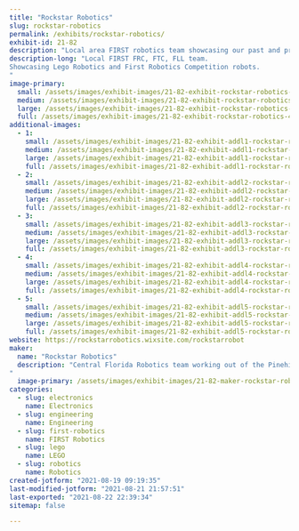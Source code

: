 ```yaml
---
title: "Rockstar Robotics"
slug: rockstar-robotics
permalink: /exhibits/rockstar-robotics/
exhibit-id: 21-82
description: "Local area FIRST robotics team showcasing our past and present robotic endeavors.  "
description-long: "Local FIRST FRC, FTC, FLL team.
Showcasing Lego Robotics and First Robotics Competition robots.
"
image-primary: 
  small: /assets/images/exhibit-images/21-82-exhibit-rockstar-robotics-43-89607263-207580720592929-6690131338033628024-n-3744-small.jpg
  medium: /assets/images/exhibit-images/21-82-exhibit-rockstar-robotics-43-89607263-207580720592929-6690131338033628024-n-3744-medium.jpg
  large: /assets/images/exhibit-images/21-82-exhibit-rockstar-robotics-43-89607263-207580720592929-6690131338033628024-n-3744-large.jpg
  full: /assets/images/exhibit-images/21-82-exhibit-rockstar-robotics-43-89607263-207580720592929-6690131338033628024-n-3744-full.jpg
additional-images: 
  - 1:
    small: /assets/images/exhibit-images/21-82-exhibit-addl1-rockstar-robotics-screenshot-20210821-135250-chrome-small.jpg
    medium: /assets/images/exhibit-images/21-82-exhibit-addl1-rockstar-robotics-screenshot-20210821-135250-chrome-medium.jpg
    large: /assets/images/exhibit-images/21-82-exhibit-addl1-rockstar-robotics-screenshot-20210821-135250-chrome-large.jpg
    full: /assets/images/exhibit-images/21-82-exhibit-addl1-rockstar-robotics-screenshot-20210821-135250-chrome-full.jpg
  - 2:
    small: /assets/images/exhibit-images/21-82-exhibit-addl2-rockstar-robotics-screenshot-20210821-135325-chrome-small.jpg
    medium: /assets/images/exhibit-images/21-82-exhibit-addl2-rockstar-robotics-screenshot-20210821-135325-chrome-medium.jpg
    large: /assets/images/exhibit-images/21-82-exhibit-addl2-rockstar-robotics-screenshot-20210821-135325-chrome-large.jpg
    full: /assets/images/exhibit-images/21-82-exhibit-addl2-rockstar-robotics-screenshot-20210821-135325-chrome-full.jpg
  - 3:
    small: /assets/images/exhibit-images/21-82-exhibit-addl3-rockstar-robotics-screenshot-20210821-135404-chrome-small.jpg
    medium: /assets/images/exhibit-images/21-82-exhibit-addl3-rockstar-robotics-screenshot-20210821-135404-chrome-medium.jpg
    large: /assets/images/exhibit-images/21-82-exhibit-addl3-rockstar-robotics-screenshot-20210821-135404-chrome-large.jpg
    full: /assets/images/exhibit-images/21-82-exhibit-addl3-rockstar-robotics-screenshot-20210821-135404-chrome-full.jpg
  - 4:
    small: /assets/images/exhibit-images/21-82-exhibit-addl4-rockstar-robotics-screenshot-20210821-135741-chrome-small.jpg
    medium: /assets/images/exhibit-images/21-82-exhibit-addl4-rockstar-robotics-screenshot-20210821-135741-chrome-medium.jpg
    large: /assets/images/exhibit-images/21-82-exhibit-addl4-rockstar-robotics-screenshot-20210821-135741-chrome-large.jpg
    full: /assets/images/exhibit-images/21-82-exhibit-addl4-rockstar-robotics-screenshot-20210821-135741-chrome-full.jpg
  - 5:
    small: /assets/images/exhibit-images/21-82-exhibit-addl5-rockstar-robotics-screenshot-20210821-135836-chrome-small.jpg
    medium: /assets/images/exhibit-images/21-82-exhibit-addl5-rockstar-robotics-screenshot-20210821-135836-chrome-medium.jpg
    large: /assets/images/exhibit-images/21-82-exhibit-addl5-rockstar-robotics-screenshot-20210821-135836-chrome-large.jpg
    full: /assets/images/exhibit-images/21-82-exhibit-addl5-rockstar-robotics-screenshot-20210821-135836-chrome-full.jpg
website: https://rockstarrobotics.wixsite.com/rockstarrobot
maker: 
  name: "Rockstar Robotics"
  description: "Central Florida Robotics team working out of the Pinehills Boys and Girls Club.
"
  image-primary: /assets/images/exhibit-images/21-82-maker-rockstar-robotics-screenshot-20210821-135448-chrome-medium.jpg
categories: 
  - slug: electronics
    name: Electronics
  - slug: engineering
    name: Engineering
  - slug: first-robotics
    name: FIRST Robotics
  - slug: lego
    name: LEGO
  - slug: robotics
    name: Robotics
created-jotform: "2021-08-19 09:19:35"
last-modified-jotform: "2021-08-21 21:57:51"
last-exported: "2021-08-22 22:39:34"
sitemap: false

---
```


